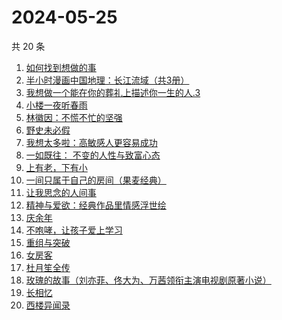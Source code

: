 # 2024-05-25

共 20 条

<!-- BEGIN WEREAD -->
<!-- 最后更新时间 2024-05-25 03:01:00 +0800 -->
1. [如何找到想做的事](https://weread.qq.com/web/bookDetail/71a32fb0813ab8de8g019cc9)
1. [半小时漫画中国地理：长江流域（共3册）](https://weread.qq.com/web/bookDetail/cb932440813ab8dccg015dce)
1. [我想做一个能在你的葬礼上描述你一生的人.3](https://weread.qq.com/web/bookDetail/38f32690813ab6e23g019e4e)
1. [小楼一夜听春雨](https://weread.qq.com/web/bookDetail/b7232a30813ab8da4g0152a2)
1. [林徽因：不慌不忙的坚强](https://weread.qq.com/web/bookDetail/a2332ce0813ab8c3cg011cce)
1. [野史未必假](https://weread.qq.com/web/bookDetail/cfc32c60813ab8d32g013aca)
1. [我想太多啦：高敏感人更容易成功](https://weread.qq.com/web/bookDetail/db832970813ab8d8fg015a78)
1. [一如既往： 不变的人性与致富心态](https://weread.qq.com/web/bookDetail/f8e322b0813ab8db0g01952e)
1. [上有老，下有小](https://weread.qq.com/web/bookDetail/67f32aa0813ab8d6bg019ce9)
1. [一间只属于自己的房间（果麦经典）](https://weread.qq.com/web/bookDetail/fdd327a07198e688fdd47f6)
1. [让我思念的人间事](https://weread.qq.com/web/bookDetail/0cf325a0813ab89aag010369)
1. [精神与爱欲：经典作品里情感浮世绘](https://weread.qq.com/web/bookDetail/e65320f0813ab8d60g019d67)
1. [庆余年](https://weread.qq.com/web/bookDetail/0ae32be0570f000ae1bf155)
1. [不咆哮，让孩子爱上学习](https://weread.qq.com/web/bookDetail/643329a0717d29a1643a69f)
1. [重组与突破](https://weread.qq.com/web/bookDetail/67e32950813ab8db0g017351)
1. [女房客](https://weread.qq.com/web/bookDetail/06832540813ab8c11g012043)
1. [杜月笙全传](https://weread.qq.com/web/bookDetail/cbd32a607203e682cbdde3d)
1. [玫瑰的故事（刘亦菲、佟大为、万茜领衔主演电视剧原著小说）](https://weread.qq.com/web/bookDetail/37f32de072162e8c37f269b)
1. [长相忆](https://weread.qq.com/web/bookDetail/68f32d90813ab8cf4g0139ae)
1. [西楼异闻录](https://weread.qq.com/web/bookDetail/96232390813ab8bf1g012dd8)
<!-- END WEREAD -->